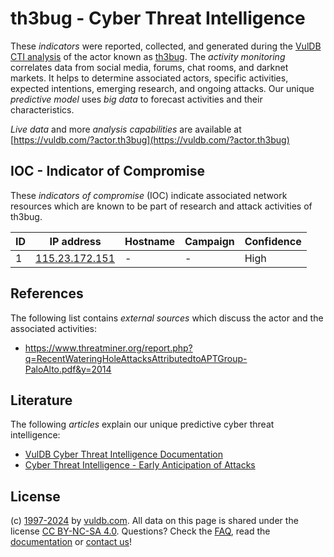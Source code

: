 # th3bug - Cyber Threat Intelligence

These _indicators_ were reported, collected, and generated during the [VulDB CTI analysis](https://vuldb.com/?kb.cti) of the actor known as [th3bug](https://vuldb.com/?actor.th3bug). The _activity monitoring_ correlates data from social media, forums, chat rooms, and darknet markets. It helps to determine associated actors, specific activities, expected intentions, emerging research, and ongoing attacks. Our unique _predictive model_ uses _big data_ to forecast activities and their characteristics.

_Live data_ and more _analysis capabilities_ are available at [https://vuldb.com/?actor.th3bug](https://vuldb.com/?actor.th3bug)

## IOC - Indicator of Compromise

These _indicators of compromise_ (IOC) indicate associated network resources which are known to be part of research and attack activities of th3bug.

ID | IP address | Hostname | Campaign | Confidence
-- | ---------- | -------- | -------- | ----------
1 | [115.23.172.151](https://vuldb.com/?ip.115.23.172.151) | - | - | High

## References

The following list contains _external sources_ which discuss the actor and the associated activities:

* https://www.threatminer.org/report.php?q=RecentWateringHoleAttacksAttributedtoAPTGroup-PaloAlto.pdf&y=2014

## Literature

The following _articles_ explain our unique predictive cyber threat intelligence:

* [VulDB Cyber Threat Intelligence Documentation](https://vuldb.com/?kb.cti)
* [Cyber Threat Intelligence - Early Anticipation of Attacks](https://www.scip.ch/en/?labs.20201022)

## License

(c) [1997-2024](https://vuldb.com/?kb.changelog) by [vuldb.com](https://vuldb.com/?kb.about). All data on this page is shared under the license [CC BY-NC-SA 4.0](https://creativecommons.org/licenses/by-nc-sa/4.0/). Questions? Check the [FAQ](https://vuldb.com/?kb.faq), read the [documentation](https://vuldb.com/?kb) or [contact us](https://vuldb.com/?contact)!
